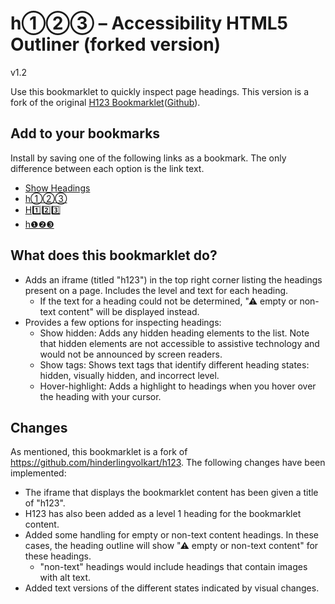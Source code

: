 # h①②③ – Accessibility HTML5 Outliner (forked version)

v1.2

Use this bookmarklet to quickly inspect page headings. This version is a fork of the original [H123 Bookmarklet](https://hinderlingvolkart.github.io/h123/)([Github](https://github.com/hinderlingvolkart/h123)).

## Add to your bookmarks

Install by saving one of the following links as a bookmark. The only difference between each option is the link text. 

* [Show Headings][1]
* [h①②③][1]
* [H1️⃣2️⃣3️⃣][1]
* [h❶❷❸][1]

## What does this bookmarklet do?

* Adds an iframe (titled "h123") in the top right corner listing the headings present on a page. Includes the level and text for each heading.
  * If the text for a heading could not be determined, "&#9888; empty or non-text content" will be displayed instead.
* Provides a few options for inspecting headings:
  * Show hidden: Adds any hidden heading elements to the list. Note that hidden elements are not accessible to assistive technology and would not be announced by screen readers.
  * Show tags: Shows text tags that identify different heading states: hidden, visually hidden, and incorrect level.
  * Hover-highlight: Adds a highlight to headings when you hover over the heading with your cursor.

## Changes

As mentioned, this bookmarklet is a fork of https://github.com/hinderlingvolkart/h123. The following changes have been implemented:

* The iframe that displays the bookmarklet content has been given a title of "h123".
* H123 has also been added as a level 1 heading for the bookmarklet content.
* Added some handling for empty or non-text content headings. In these cases, the heading outline will show "&#9888; empty or non-text content" for these headings.
  * "non-text" headings would include headings that contain images with alt text.
* Added text versions of the different states indicated by visual changes.

[1]: javascript:(function(){%22use%20strict%22%3Bfunction%20_createForOfIteratorHelper(e%2Ct)%7Bvar%20i%3D%22undefined%22!%3Dtypeof%20Symbol%26%26e%5BSymbol.iterator%5D%7C%7Ce%5B%22%40%40iterator%22%5D%3Bif(!i)%7Bif(Array.isArray(e)%7C%7C(i%3D_unsupportedIterableToArray(e))%7C%7Ct%26%26e%26%26%22number%22%3D%3Dtypeof%20e.length)%7Bi%26%26(e%3Di)%3Bvar%20o%3D0%2Cn%3Dfunction()%7B%7D%3Breturn%7Bs%3An%2Cn%3Afunction()%7Breturn%20o%3E%3De.length%3F%7Bdone%3A!0%7D%3A%7Bdone%3A!1%2Cvalue%3Ae%5Bo%2B%2B%5D%7D%7D%2Ce%3Afunction(e)%7Bthrow%20e%7D%2Cf%3An%7D%7Dthrow%20new%20TypeError(%22Invalid%20attempt%20to%20iterate%20non-iterable%20instance.%5CnIn%20order%20to%20be%20iterable%2C%20non-array%20objects%20must%20have%20a%20%5BSymbol.iterator%5D()%20method.%22)%7Dvar%20r%2Cl%3D!0%2Ca%3D!1%3Breturn%7Bs%3Afunction()%7Bi%3Di.call(e)%7D%2Cn%3Afunction()%7Bvar%20e%3Di.next()%3Breturn%20l%3De.done%2Ce%7D%2Ce%3Afunction(e)%7Ba%3D!0%2Cr%3De%7D%2Cf%3Afunction()%7Btry%7Bl%7C%7Cnull%3D%3Di.return%7C%7Ci.return()%7Dfinally%7Bif(a)throw%20r%7D%7D%7D%7Dfunction%20_toConsumableArray(e)%7Breturn%20_arrayWithoutHoles(e)%7C%7C_iterableToArray(e)%7C%7C_unsupportedIterableToArray(e)%7C%7C_nonIterableSpread()%7Dfunction%20_nonIterableSpread()%7Bthrow%20new%20TypeError(%22Invalid%20attempt%20to%20spread%20non-iterable%20instance.%5CnIn%20order%20to%20be%20iterable%2C%20non-array%20objects%20must%20have%20a%20%5BSymbol.iterator%5D()%20method.%22)%7Dfunction%20_unsupportedIterableToArray(e%2Ct)%7Bif(e)%7Bif(%22string%22%3D%3Dtypeof%20e)return%20_arrayLikeToArray(e%2Ct)%3Bvar%20i%3D%7B%7D.toString.call(e).slice(8%2C-1)%3Breturn%22Object%22%3D%3D%3Di%26%26e.constructor%26%26(i%3De.constructor.name)%2C%22Map%22%3D%3D%3Di%7C%7C%22Set%22%3D%3D%3Di%3FArray.from(e)%3A%22Arguments%22%3D%3D%3Di%7C%7C%2F%5E(%3F%3AUi%7CI)nt(%3F%3A8%7C16%7C32)(%3F%3AClamped)%3FArray%24%2F.test(i)%3F_arrayLikeToArray(e%2Ct)%3Avoid%200%7D%7Dfunction%20_iterableToArray(e)%7Bif(%22undefined%22!%3Dtypeof%20Symbol%26%26null!%3De%5BSymbol.iterator%5D%7C%7Cnull!%3De%5B%22%40%40iterator%22%5D)return%20Array.from(e)%7Dfunction%20_arrayWithoutHoles(e)%7Bif(Array.isArray(e))return%20_arrayLikeToArray(e)%7Dfunction%20_arrayLikeToArray(e%2Ct)%7B(null%3D%3Dt%7C%7Ct%3Ee.length)%26%26(t%3De.length)%3Bfor(var%20i%3D0%2Co%3DArray(t)%3Bi%3Ct%3Bi%2B%2B)o%5Bi%5D%3De%5Bi%5D%3Breturn%20o%7Dvar%20containerId%3D%22a11y-bookmarklet%22%2CcontainerStyle%3D%22position%3A%20fixed%3B%20top%3A%200%3B%20right%3A%200%3B%20max-height%3A%20100%25%3B%20box-shadow%3A%200%200%2080px%20rgba(0%2C0%2C0%2C0.3)%3B%20width%3A%2020%25%3B%20min-width%3A%20320px%3B%20max-width%3A%20450px%3B%20z-index%3A%201000001%3B%22%2ChighlighterEl%3Ddocument.createElement(%22DIV%22)%3BhighlighterEl.id%3D%22h1-a11y-highlighterelement%22%2ChighlighterEl.style.cssText%3D%22pointer-events%3A%20none%3B%20position%3A%20fixed%3B%20border%3A%201px%20dashed%20%230081BE%3B%20box-shadow%3A%200%200%2054px%200%20rgba(0%2C84%2C150%2C0.3)%3B%20display%3A%20none%3B%20z-index%3A%201000000%3B%20transition%3A%20all%20200ms%3B%22%3Bvar%20container%3Ddocument.getElementById(containerId)%3Bcontainer%26%26document.body.removeChild(container)%2C(container%3Ddocument.createElement(%22DIV%22)).id%3DcontainerId%2Ccontainer.style.cssText%3DcontainerStyle%3Bvar%20iframe%3Ddocument.createElement(%22IFRAME%22)%3Biframe.style.width%3D%22100%25%22%2Ciframe.style.height%3D%22100%25%22%2Ciframe.style.borderWidth%3D%220%22%2Ciframe.setAttribute(%22title%22%2C%22H123%22)%3Bvar%20doc%2Coutline%3DgetOutline()%3Bfunction%20updateHeight()%7Bcontainer.style.height%3D%220px%22%2Ccontainer.style.height%3Ddoc.scrollingElement.scrollHeight%2B%22px%22%7Dfunction%20getOutline()%7Bfor(var%20e%3D0%2Ct%3DcustomQuerySelectorAll(document%2C'%3Ais(h1%2Ch2%2Ch3%2Ch4%2Ch5%2Ch6%2Ch7%2C%5Brole%3D%22heading%22%5D)%3Anot(%5Brole%3D%22presentation%22%5D)')%2Ci%3D%5B%5D%2Co%3D0%3Bo%3Ct.length%3Bo%2B%2B)%7Bvar%20n%3Dt%5Bo%5D%2Cr%3DisVisible(t%5Bo%5D)%2Cl%3DparseInt(n.getAttribute(%22aria-level%22)%7C%7Cn.nodeName.charAt(1))%3Bif(r)%7Bvar%20a%3Dl%3Ee%26%26l!%3D%3De%2B1%3Be%3Dl%7Delse%20a%3D!1%3Bi.push(%7Bvisible%3Ar%2Cvisuallyhidden%3Ar%26%26isVisuallyHidden(n)%2Cwrong%3Aa%2Clevel%3Al%2Cel%3An%7D)%7Dreturn%20i%7Dfunction%20countOutline(e%2Ct)%7Bfor(var%20i%3D0%2Co%3D0%3Bo%3Ce.length%3Bo%2B%2B)e%5Bo%5D%5Bt%5D%26%26i%2B%2B%3Breturn%20i%7Dfunction%20outlineToHTML(e)%7Bfor(var%20t%3D%22%22%2Ci%3D0%3Bi%3Ce.length%3Bi%2B%2B)%7Bvar%20o%3De%5Bi%5D%2Cn%3DtextContent(o.el).trim()%3Bt%2B%3D'%3Cli%20class%3D%22'%2Ct%2B%3Do.wrong%3F%22wrong-level%22%3A%22correct-level%22%2Ct%2B%3Do.visible%3F%22%22%3A%22%20hidden%22%2Ct%2B%3Do.visuallyhidden%3F%22%20visuallyhidden%22%3A%22%22%2Ct%2B%3Dn%3F%22%22%3A%22%20empty%22%2Ct%2B%3D'%22%20style%3D%22margin-left%3A%20'%2Bo.level%2B'em%3B%22%3E'%2Ct%2B%3D'%3Ca%20href%3D%22%23'%2Bi%2B'%22%20target%3D%22_top%22%3E'%2Ct%2B%3D'%3Cspan%20class%3D%22level%22%20data-level%3D%22'%2Bo.level%2B'%22%3E%3C%2Fspan%3E%20'%2Ct%2B%3D'%3Cspan%20class%3D%22text%22%3E'%2B(n%3FhtmlEntities(n)%3A'%3Cspan%20class%3D%22tag%20empty%22%3E%26%239888%3B%20empty%20or%20non-text%20heading%3C%2Fspan%3E')%2B%22%3C%2Fspan%3E%22%2Co.wrong%26%26(t%2B%3D'%20%3Cspan%20class%3D%22tag%20wrong-level%22%3E%26%239888%3B%20incorrect%20level%3C%2Fspan%3E')%2Co.visible%7C%7C(t%2B%3D'%20%3Cspan%20class%3D%22tag%22%3E%26%239888%3B%20hidden%3C%2Fspan%3E')%2Co.visuallyhidden%26%26(t%2B%3D'%20%3Cspan%20class%3D%22tag%20visuallyhidden%22%3E%26%239888%3B%20visually%20hidden%3C%2Fspan%3E')%2Ct%2B%3D%22%3C%2Fa%3E%22%2Ct%2B%3D%22%3C%2Fli%3E%22%7Dreturn'%3Cul%20id%3D%22headings%22%3E'%2Bt%2B%22%3C%2Ful%3E%22%7Dfunction%20htmlEntities(e)%7Breturn%20String(e).replace(%2F%26%2Fg%2C%22%26amp%3B%22).replace(%2F%3C%2Fg%2C%22%26lt%3B%22).replace(%2F%3E%2Fg%2C%22%26gt%3B%22).replace(%2F%22%2Fg%2C%22%26quot%3B%22)%7Dfunction%20isVisible(e)%7Bfor(var%20t%3Dwindow.getComputedStyle(e)%2Ci%3D!1%3Be%3B)%7Bif(%22none%22%3D%3D%3Dt.display)return!1%3Bif(!i)%7Bif(%22hidden%22%3D%3D%3Dt.visibility)return!1%3B%22visible%22%3D%3D%3Dt.visibility%26%26(i%3D!0)%7Dif(%22true%22%3D%3D%3De.getAttribute(%22aria-hidden%22))return!1%3Bvar%20o%3De.assignedSlot%7C%7Ce%3Be%3Do.parentElement%7C%7Co.getRootNode().host%3Btry%7Bt%3Dwindow.getComputedStyle(e)%7Dcatch(e)%7Breturn!0%7D%7Dreturn!0%7Dfunction%20isVisuallyHidden(e)%7Bvar%20t%3De.getBoundingClientRect(e)%3Bif(%22absolute%22%3D%3D%3Dwindow.getComputedStyle(e).position)%7Bif(t.width%3C%3D1%26%26t.height%3C%3D1)return!0%3Bif(t.right%3C%3D0)return!0%7D%7Dfunction%20highlightElement(e%2Ct)%7Bt%7C%7C(e.scrollIntoViewIfNeeded%3Fe.scrollIntoViewIfNeeded()%3Ae.scrollIntoView%26%26e.scrollIntoView())%2CsetTimeout((function()%7Bfor(var%20t%3De.getBoundingClientRect()%2Ci%3De.parentElement%3B!t.height%26%26!t.width%26%26!t.left%26%26!t.top%26%26i%3B)t%3Di.getBoundingClientRect()%2Ci%3Di.parentElement%3Bi%26%26((t%3D%7Bleft%3At.left%2Ctop%3At.top%2Cbottom%3At.bottom%2Cright%3At.right%7D).left%3DMath.min(window.innerWidth%2Ct.left)%2Ct.right%3DMath.max(0%2Ct.right)%2Ct.top%3DMath.min(window.innerHeight%2Ct.top)%2Ct.bottom%3DMath.max(0%2Ct.bottom)%2Cdocument.getElementById(highlighterEl.id)%7C%7Cdocument.body.appendChild(highlighterEl)%2ChighlighterEl.style.left%3Dt.left-10%2B%22px%22%2ChighlighterEl.style.width%3Dt.right-t.left%2B20%2B%22px%22%2ChighlighterEl.style.top%3Dt.top-10%2B%22px%22%2ChighlighterEl.style.height%3Dt.bottom-t.top%2B20%2B%22px%22%2ChighlighterEl.style.display%3D%22block%22)%7D)%2C100)%7Dfunction%20handleHoverHighlight(e)%7Bvar%20t%3Dfunction()%7Be.checked%3FenableHoverHighlight()%3AdisableHoverHighlight()%7D%3Bt()%2Ce.addEventListener(%22click%22%2Ct)%7Dfunction%20highlightLink(e)%7Bfor(var%20t%3Ddoc.querySelectorAll(%22%23headings%20a%22)%2Ci%3Dt.length-1%3Bi%3E%3D0%3Bi--)t%5Bi%5D%3D%3D%3De%3Ft%5Bi%5D.classList.add(%22is-active%22)%3At%5Bi%5D.classList.remove(%22is-active%22)%7Dfunction%20handleElementHover(e)%7Bfor(var%20t%3De.target%2Ci%3Ddocument.body.querySelectorAll(%22*%22)%2Co%3D!1%2Cn%3Di.length-1%3Bn%3E%3D0%3Bn--)%7Bvar%20r%3Di%5Bn%5D%3Bif(o)%7Bfor(var%20l%3Doutline.length-1%3Bl%3E%3D0%3Bl--)if(outline%5Bl%5D.el%3D%3D%3Dr%26%26outline%5Bl%5D.visible)return%20highlightElement(outline%5Bl%5D.el%2C!0)%2Cvoid%20highlightLink(doc.querySelector('%23headings%20a%5Bhref%3D%22%23'%2Bl%2B'%22%5D'))%7Delse%20r%3D%3D%3Dt%26%26(o%3D!0%2Cn%2B%2B)%7DhighlightLink(null)%7Dfunction%20enableHoverHighlight()%7Bdocument.body.addEventListener(%22mouseover%22%2ChandleElementHover)%7Dfunction%20disableHoverHighlight()%7Bdocument.body.removeEventListener(%22mouseover%22%2ChandleElementHover)%7Dfunction%20customQuerySelectorAll(e%2Ct)%7Bfor(var%20i%2Co%3D%5B%5D%2Cn%3Ddocument.createNodeIterator(e%2CNode.ELEMENT_NODE)%3Bi%3Dn.nextNode()%3B)i.matches(t)%3Fo.push(i)%3Ai.shadowRoot%26%26o.push.apply(o%2C_toConsumableArray(customQuerySelectorAll(i.shadowRoot%2Ct)))%3Breturn%20o%7Dfunction%20textContent(e)%7Bvar%20t%2Ci%3D%5Be.textContent%5D%2Co%3D_createForOfIteratorHelper(e.querySelectorAll(%22slot%22))%3Btry%7Bfor(o.s()%3B!(t%3Do.n()).done%3B)%7Bvar%20n%2Cr%3D_createForOfIteratorHelper(t.value.assignedNodes())%3Btry%7Bfor(r.s()%3B!(n%3Dr.n()).done%3B)%7Bvar%20l%3Dn.value%3Bi.push(l.textContent)%7D%7Dcatch(e)%7Br.e(e)%7Dfinally%7Br.f()%7D%7D%7Dcatch(e)%7Bo.e(e)%7Dfinally%7Bo.f()%7Dreturn%20i.filter(Boolean).join(%22%20%22)%7Dcontainer.appendChild(iframe)%2Ciframe.onload%3Dfunction()%7Biframe.onload%3Dfunction()%7B%7D%2C(doc%3Diframe.contentWindow.document).open()%2Cdoc.write('%3Chtml%3E%20%3Chead%3E%20%3Cmeta%20name%3D%22viewport%22%20content%3D%22width%3Ddevice-width%2Cminimum-scale%3D1.0%2Cinitial-scale%3D1%2Cuser-scalable%3Dyes%22%3E%20%3Cstyle%3E%20*%20%7B%20margin%3A%200%3B%20padding%3A%200%3B%20border%3A%200%3B%20%7D%20body%20%7B%20font%3A%2014px%2F1.6%20sans%3B%20font-family%3A%20-apple-system%2C%20BlinkMacSystemFont%2C%20%22Segoe%20UI%22%2C%20Helvetica%2C%20Arial%2C%20sans-serif%2C%20%22Apple%20Color%20Emoji%22%2C%20%22Segoe%20UI%20Emoji%22%2C%20%22Segoe%20UI%20Symbol%22%3B%20color%3A%20%23284900%3B%20background%3A%20rgba(255%2C255%2C255%2C0.95)%3B%20overflow-x%3A%20hidden%3B%20text-overflow%3A%20ellipsis%3B%20padding%3A%2015px%3B%20padding-bottom%3A%2030px%3B%20%7D%20ul%20%7B%20margin%3A%200%200%200%20-10px%3B%20padding%3A%200%3B%20%7D%20li%20%7B%20color%3A%20%23284900%3B%20list-style%3A%20none%3B%20margin-left%3A%2020px%3B%20display%3A%20-webkit-flex%3B%20display%3A%20flex%3B%20%7D%20a%20%7B%20color%3A%20inherit%3B%20text-decoration%3A%20none%3B%20display%3A%20inline-block%3B%20max-width%3A%2030em%3B%20padding%3A%202px%204px%202px%2025px%3B%20position%3A%20relative%3B%20line-height%3A%201.3%3B%20border-radius%3A%203px%3B%20%7D%20a%20%3E%20.level%20%7B%20display%3A%20inline-block%3B%20background-color%3A%20currentColor%3B%20font-size%3A%2085%25%3B%20font-weight%3A%20bold%3B%20width%3A%202.7ex%3B%20height%3A%202.7ex%3B%20text-align%3A%20center%3B%20box-sizing%3A%20border-box%3B%20position%3A%20absolute%3B%20left%3A%202px%3B%20top%3A%202px%3B%20padding-top%3A%201px%3B%20%7D%20a%20%3E%20.level%3Abefore%20%7B%20content%3A%20attr(data-level)%3B%20color%3A%20white%3B%20%7D%20li.hidden%20%7B%20color%3A%20%23505050%3B%20%7D%20li.hidden%20.level%20%7B%20border%3A%201px%20dotted%20white%3B%20%7D%20.result%3Anot(.show-hidden)%20li.hidden%20%7B%20display%3A%20none%3B%20%7D%20li.visuallyhidden%20.level%3Abefore%20%7B%20color%3A%20inherit%3B%20%7D%20li.visuallyhidden%20.level%20%7B%20border%3A%201px%20dashed%3B%20background%3A%20white%3B%20%7D%20li.wrong-level%20%7B%20color%3A%20%23AF3A37%3B%20%7D%20li.visuallyhidden%20a%3Ahover%20.level%20%7B%20color%3A%20white%3B%20border-color%3A%20white%3B%20%7D%20a.is-active%20%7B%20box-shadow%3A%200%200%205px%201px%20%233CBEFF%3B%20%7D%20a%3Ahover%20%7B%20background-color%3A%20currentColor%3B%20%7D%20a%3Ahover%20%3E%20.text%20%7B%20color%3A%20white%3B%20%7D%20a%3Ahover%20%3E%20.level%20%7B%20background-color%3A%20transparent%3B%20%7D%20.tag%20%7B%20background-color%3A%20%23505050%3B%20color%3A%20%23FFF%3B%20border%3A%201px%20dotted%20%23FFF%3B%20padding%3A%200%208px%201px%3B%20border-radius%3A%2010px%3B%20display%3A%20inline-block%3B%20%7D%20.result%3Anot(.show-tags)%20.tag%3Anot(.empty)%20%7B%20border%3A%200%20!important%3B%20clip%3A%20rect(1px%2C%201px%2C%201px%2C%201px)%20!important%3B%20-webkit-clip-path%3A%20inset(50%25)%20!important%3B%20clip-path%3A%20inset(50%25)%20!important%3B%20height%3A%201px%20!important%3B%20margin%3A%20-1px%20!important%3B%20overflow%3A%20hidden%20!important%3B%20padding%3A%200%20!important%3B%20position%3A%20absolute%20!important%3B%20width%3A%201px%20!important%3B%20white-space%3A%20nowrap%20!important%3B%20%7D%20.tag.visuallyhidden%20%7B%20border%3A%201px%20dashed%20%23284900%3B%20background-color%3A%20%23FFF%3B%20color%3A%20%23284900%3B%20%7D%20.tag.wrong-level%20%7B%20color%3A%20%23AF3A37%3B%20border%3A%201px%20solid%20%23AF3A37%3B%20background%3A%20white%3B%20%7D%20header%20%7B%20padding-top%3A%205px%3B%20padding-bottom%3A%2015px%3B%20padding-right%3A%205em%3B%20margin-bottom%3A%201em%3B%20border-bottom%3A%201px%20solid%20%23eee%3B%20%7D%20legend%20%7B%20margin-right%3A%201em%3B%20font-weight%3A%20bold%3B%20%7D%20%40media%20(min-width%3A%20340px)%20%7B%20legend%20%7B%20float%3A%20left%3B%20%7D%20%7D%20.options%20%7B%20display%3A%20-webkit-flex%3B%20display%3A%20flex%3B%20-webkit-flex-wrap%3A%20wrap%3B%20flex-wrap%3A%20wrap%3B%20%7D%20.options%20.input%20%7B%20margin-right%3A%202em%3B%20%7D%20.count%20%7B%20background%3A%20%23ddd%3B%20border-radius%3A%204px%3B%20padding%3A%201px%203px%3B%20%7D%20.tooltip%20%7B%20position%3A%20relative%3B%20%7D%20.tooltip%3Abefore%20%7B%20content%3A%20%5C'%E2%84%B9%EF%B8%8F%5C'%3B%20%7D%20.tooltip%3Afocus%3Aafter%2C%20.tooltip%3Ahover%3Aafter%20%7B%20content%3A%20attr(title)%3B%20position%3A%20absolute%3B%20background%3A%20white%3B%20padding%3A%204px%2010px%3B%20top%3A%2070%25%3B%20left%3A%2070%25%3B%20width%3A%2010em%3B%20box-shadow%3A%200%202px%2020px%20rgba(0%2C0%2C0%2C0.3)%3B%20white-space%3A%20normal%3B%20border-radius%3A%208px%3B%20border-top-left-radius%3A%200%3B%20z-index%3A%201%3B%20pointer-events%3A%20none%3B%20%7D%20.button-close%20%7B%20position%3A%20absolute%3B%20top%3A%2015px%3B%20right%3A%2015px%3B%20padding%3A%205px%2010px%3B%20border-radius%3A%205px%3B%20border%3A%200%3B%20font-size%3A%20inherit%3B%20color%3A%20white%3B%20background-color%3A%20%23284900%3B%20cursor%3A%20pointer%3B%20%7D%20.button-close%3Ahover%20%7B%20color%3A%20white%3B%20background-color%3A%20%23284900%3B%20%7D%3C%2Fstyle%3E%20%3C%2Fhead%3E%20%3Cbody%3E%20%3Cheader%3E%20%3Cbutton%20class%3D%22button-close%22%20data-action%3D%22close%22%3EClose%3C%2Fbutton%3E%20%3Ch1%3EH123%3C%2Fh1%3E%20%3Cfieldset%3E%20%3Clegend%3EOptions%3C%2Flegend%3E%20%3Cdiv%20class%3D%22options%22%3E%20%3Cdiv%20class%3D%22input%22%3E%20%3Cinput%20type%3D%22checkbox%22%20name%3D%22options%22%20id%3D%22o-hidden%22%3E%20%3Clabel%20for%3D%22o-hidden%22%3EShow%20hidden%20%3Cspan%20class%3D%22count%22%20id%3D%22o-hidden-count%22%3E%3C%2Fspan%3E%20%3Cspan%20class%3D%22tooltip%22%20title%3D%22Hidden%20headings%20are%20not%20available%20to%20assistive%20technology%2C%20including%20screen%20reader%22%20tabindex%3D%220%22%3E%3C%2Fspan%3E%3C%2Flabel%3E%20%3C%2Fdiv%3E%20%3Cdiv%20class%3D%22input%22%3E%20%3Cinput%20type%3D%22checkbox%22%20name%3D%22options%22%20id%3D%22o-tags%22%3E%20%3Clabel%20for%3D%22o-tags%22%3EShow%20tags%20%3Cspan%20class%3D%22tooltip%22%20title%3D%22Show%20text%20tags%20that%20identify%20hidden%2C%20visually%20hidden%2C%20and%20incorrect%20level%20tags%22%20tabindex%3D%220%22%3E%3C%2Fspan%3E%3C%2Flabel%3E%20%3C%2Fdiv%3E%20%3Cdiv%20class%3D%22input%22%3E%20%3Cinput%20type%3D%22checkbox%22%20name%3D%22options%22%20id%3D%22o-highlight%22%3E%20%3Clabel%20for%3D%22o-highlight%22%3EHover-Highlight%20%3Cspan%20class%3D%22tooltip%22%20title%3D%22Highlight%20the%20corresponding%20heading%20when%20hovering%20over%20elements%20of%20the%20page%22%20tabindex%3D%220%22%3E%3C%2Fspan%3E%3C%2Flabel%3E%20%3C%2Fdiv%3E%20%3C%2Fdiv%3E%20%3C%2Ffieldset%3E%20%3C%2Fheader%3E%20%3Cmain%20id%3D%22result%22%20class%3D%22result%22%3E%20%3C%2Fmain%3E%20%3C%2Fbody%3E%20%3C%2Fhtml%3E%20')%2Cdoc.close()%3Bvar%20e%3Ddoc.querySelector('%5Bdata-action%3D%22close%22%5D')%3Be%26%26e.addEventListener(%22click%22%2C(function(e)%7BdisableHoverHighlight()%2Cwindow.removeEventListener(%22resize%22%2CupdateHeight)%2Cdocument.body.removeChild(container)%2Cdocument.getElementById(highlighterEl.id)%26%26document.body.removeChild(highlighterEl)%7D))%3Bvar%20t%3Ddoc.querySelector(%22%23result%22)%3Bfunction%20i(e%2Ct)%7Bvar%20i%3Ddoc.getElementById(e)%2Co%3Ddoc.querySelector(%22.result%22)%3Bif(i)%7Bvar%20n%3Dfunction(e)%7Bi.checked%3Fo.classList.add(t)%3Ao.classList.remove(t)%2Ce%26%26updateHeight()%7D%3Bi.addEventListener(%22change%22%2Cn%2C!1)%2Ci.addEventListener(%22click%22%2Cn%2C!1)%2Cn()%7D%7Dt%26%26(t.innerHTML%3DoutlineToHTML(outline))%2C(t%3Ddoc.querySelector(%22%23o-hidden-count%22))%26%26(t.innerText%3Doutline.length-countOutline(outline%2C%22visible%22))%2C(t%3Ddoc.querySelector(%22%23o-visuallyhidden-count%22))%26%26(t.innerText%3DcountOutline(outline%2C%22visuallyhidden%22))%2Ci(%22o-hidden%22%2C%22show-hidden%22)%2Ci(%22o-tags%22%2C%22show-tags%22)%2ChandleHoverHighlight(doc.getElementById(%22o-highlight%22))%2CupdateHeight()%2Cdoc.addEventListener(%22mouseover%22%2C(function(e)%7Bvar%20t%3Bif(%22A%22%3D%3D%3De.target.nodeName.toUpperCase()%3Ft%3De.target%3Ae.target.parentElement%26%26%22A%22%3D%3D%3De.target.parentElement.nodeName.toUpperCase()%26%26(t%3De.target.parentElement)%2Ct)%7Bvar%20i%3DparseInt(t.getAttribute(%22href%22).substr(1)%2C10)%3BhighlightElement(outline%5Bi%5D.el)%7D%7D)%2C!1)%2Cwindow.addEventListener(%22resize%22%2CupdateHeight)%7D%2Cdocument.body.appendChild(container)%3B}())